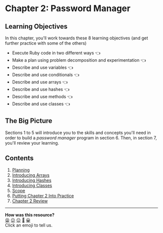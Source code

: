 # Chapter 2: Password Manager

## Learning Objectives

In this chapter, you'll work towards these 8 learning objectives (and get further practice with some of the others)

- Execute Ruby code in two different ways :point_left:
- Make a plan using problem decomposition and experimentation :point_left:
- Describe and use variables :point_left:
- Describe and use conditionals :point_left:
- Describe and use arrays :point_left:
- Describe and use hashes :point_left:
- Describe and use methods :point_left:
- Describe and use classes :point_left:

## The Big Picture

Sections 1 to 5 will introduce you to the skills and concepts you'll need in order to build a _password manager_ program in section 6. Then, in section 7, you'll review your learning.

## Contents

1. [Planning](./01_planning.md)
2. [Introducing Arrays](./02_introducing_arrays.md)
3. [Introducing Hashes](./03_introducing_hashes.md)
4. [Introducing Classes](./04_introducing_classes.md)
5. [Scope](./05_scope.md)
6. [Putting Chapter 2 Into Practice](./06_putting_chapter_2_into_practice.md)
7. [Chapter 2 Review](./07_chapter_2_review.md)


<!-- BEGIN GENERATED SECTION DO NOT EDIT -->

---

**How was this resource?**  
[😫](https://airtable.com/shrUJ3t7KLMqVRFKR?prefill_Repository=makersacademy%2Fruby_foundations&prefill_File=chapter2%2FREADME.md&prefill_Sentiment=😫) [😕](https://airtable.com/shrUJ3t7KLMqVRFKR?prefill_Repository=makersacademy%2Fruby_foundations&prefill_File=chapter2%2FREADME.md&prefill_Sentiment=😕) [😐](https://airtable.com/shrUJ3t7KLMqVRFKR?prefill_Repository=makersacademy%2Fruby_foundations&prefill_File=chapter2%2FREADME.md&prefill_Sentiment=😐) [🙂](https://airtable.com/shrUJ3t7KLMqVRFKR?prefill_Repository=makersacademy%2Fruby_foundations&prefill_File=chapter2%2FREADME.md&prefill_Sentiment=🙂) [😀](https://airtable.com/shrUJ3t7KLMqVRFKR?prefill_Repository=makersacademy%2Fruby_foundations&prefill_File=chapter2%2FREADME.md&prefill_Sentiment=😀)  
Click an emoji to tell us.

<!-- END GENERATED SECTION DO NOT EDIT -->
